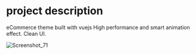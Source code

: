 # project description

eCommerce theme built with vuejs
High performance and smart animation effect.
Clean UI.

![Screenshot_71](https://user-images.githubusercontent.com/52229166/75609000-c5129380-5ab9-11ea-9a9c-46b3f0727aae.png)
 
